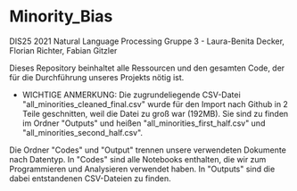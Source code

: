 # Minority_Bias

DIS25 2021 Natural Language Processing
Gruppe 3 - Laura-Benita Decker, Florian Richter, Fabian Gitzler


Dieses Repository beinhaltet alle Ressourcen und den gesamten Code, der für die Durchführung unseres Projekts nötig ist.

* WICHTIGE ANMERKUNG:
Die zugrundeliegende CSV-Datei "all_minorities_cleaned_final.csv" wurde für den Import nach Github in 2 Teile geschnitten, weil die Datei zu groß war (192MB). Sie sind zu finden im Ordner "Outputs" und heißen "all_minorities_first_half.csv" und "all_minorities_second_half.csv".


Die Ordner "Codes" und "Output" trennen unsere verwendeten Dokumente nach Datentyp. In "Codes" sind alle Notebooks enthalten, die wir zum Programmieren und Analysieren verwendet haben. In "Outputs" sind die dabei entstandenen CSV-Dateien zu finden.
